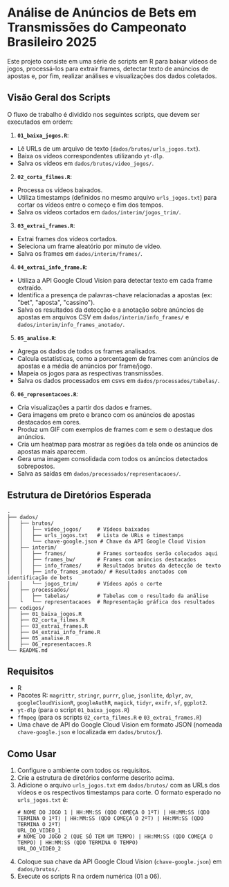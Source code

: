 # Análise de Anúncios de Bets em Transmissões do Campeonato Brasileiro 2025

Este projeto consiste em uma série de scripts em R para baixar vídeos de jogos, processá-los para extrair frames, detectar texto de anúncios de apostas e, por fim, realizar análises e visualizações dos dados coletados.

## Visão Geral dos Scripts

O fluxo de trabalho é dividido nos seguintes scripts, que devem ser executados em ordem:
  
1.  **`01_baixa_jogos.R`**:
* Lê URLs de um arquivo de texto (`dados/brutos/urls_jogos.txt`).
* Baixa os vídeos correspondentes utilizando `yt-dlp`.
* Salva os vídeos em `dados/brutos/video_jogos/`.

2.  **`02_corta_filmes.R`**:
* Processa os vídeos baixados.
* Utiliza timestamps (definidos no mesmo arquivo `urls_jogos.txt`) para cortar os vídeos entre o começo e fim dos tempos.
* Salva os vídeos cortados em `dados/interim/jogos_trim/`.

3.  **`03_extrai_frames.R`**:
* Extrai frames dos vídeos cortados.
* Seleciona um frame aleatório por minuto de vídeo.
* Salva os frames em `dados/interim/frames/`.

4.  **`04_extrai_info_frame.R`**:
* Utiliza a API Google Cloud Vision para detectar texto em cada frame extraído.
* Identifica a presença de palavras-chave relacionadas a apostas (ex: "bet", "aposta", "cassino").
* Salva os resultados da detecção e a anotação sobre anúncios de apostas em arquivos CSV em `dados/interim/info_frames/` e `dados/interim/info_frames_anotado/`.

5.  **`05_analise.R`**:
* Agrega os dados de todos os frames analisados.
* Calcula estatísticas, como a porcentagem de frames com anúncios de apostas e a média de anúncios por frame/jogo.
* Mapeia os jogos para as respectivas transmissões.
* Salva os dados processados em csvs em `dados/processados/tabelas/`.

6.  **`06_representacoes.R`**:
* Cria visualizações a partir dos dados e frames.
* Gera imagens em preto e branco com os anúncios de apostas destacados em cores.
* Produz um GIF com exemplos de frames com e sem o destaque dos anúncios.
* Cria um heatmap para mostrar as regiões da tela onde os anúncios de apostas mais aparecem.
* Gera uma imagem consolidada com todos os anúncios detectados sobrepostos.
* Salva as saídas em `dados/processados/representacaoes/`.

## Estrutura de Diretórios Esperada
```
.
├── dados/
│   ├── brutos/
│   │   ├── video_jogos/     # Vídeos baixados
│   │   ├── urls_jogos.txt   # Lista de URLs e timestamps
│   │   └── chave-google.json # Chave da API Google Cloud Vision
│   ├── interim/
│   │   ├── frames/          # Frames sorteados serão colocados aqui
│   │   ├── frames_bw/       # Frames com anúncios destacados
│   │   ├── info_frames/     # Resultados brutos da detecção de texto
│   │   ├── info_frames_anotado/ # Resultados anotados com identificação de bets
│   │   └── jogos_trim/      # Vídeos após o corte
│   ├── processados/
│   │   ├── tabelas/         # Tabelas com o resultado da análise
│   └   └── representacaoes  # Representação gráfica dos resultados
├── codigos/
│   ├── 01_baixa_jogos.R
│   ├── 02_corta_filmes.R
│   ├── 03_extrai_frames.R
│   ├── 04_extrai_info_frame.R
│   ├── 05_analise.R
│   ├── 06_representacoes.R
└── README.md
```


## Requisitos

* R
* Pacotes R: `magrittr`, `stringr`, `purrr`, `glue`, `jsonlite`, `dplyr`, `av`, `googleCloudVisionR`, `googleAuthR`, `magick`, `tidyr`, `exifr`, `sf`, `ggplot2`.
* `yt-dlp` (para o script `01_baixa_jogos.R`)
* `ffmpeg` (para os scripts `02_corta_filmes.R` e `03_extrai_frames.R`)
* Uma chave de API do Google Cloud Vision em formato JSON (nomeada `chave-google.json` e localizada em `dados/brutos/`).

## Como Usar

1.  Configure o ambiente com todos os requisitos.
2.  Crie a estrutura de diretórios conforme descrito acima.
3.  Adicione o arquivo `urls_jogos.txt` em `dados/brutos/` com as URLs dos vídeos e os respectivos timestamps para corte. O formato esperado no `urls_jogos.txt` é:
    ```
    # NOME DO JOGO 1 | HH:MM:SS (QDO COMEÇA O 1ºT) | HH:MM:SS (QDO TERMINA O 1ºT) | HH:MM:SS (QDO COMEÇA O 2ºT) | HH:MM:SS (QDO TERMINA O 2ºT)
    URL_DO_VIDEO_1
    # NOME DO JOGO 2 (QUE SÓ TEM UM TEMPO) | HH:MM:SS (QDO COMEÇA O TEMPO) | HH:MM:SS (QDO TERMINA O TEMPO)
    URL_DO_VIDEO_2
    ```
4.  Coloque sua chave da API Google Cloud Vision (`chave-google.json`) em `dados/brutos/`.
5.  Execute os scripts R na ordem numérica (01 a 06).